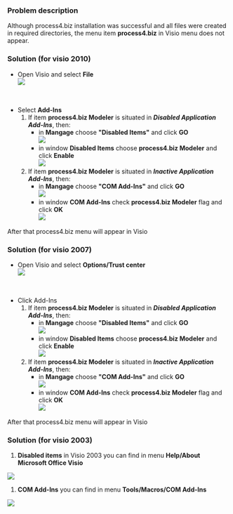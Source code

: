 ### Problem description

Although process4.biz installation was successful and all files were
created in required directories, the menu item **process4.biz** in Visio
menu does not appear.

### Solution (for visio 2010)

-   Open Visio and select **File**  
    ![](//images.ctfassets.net/utx1h0gfm1om/SM9Dahl9ksUCamAOS8gGA/8dfe4027d3496ad802b79fa28665c559/328109.png)

 

-   Select **Add-Ins**
    1.  If item **process4.biz Modeler** is situated in ***Disabled
        Application Add-Ins***, then:
        -   in **Mangage** choose **"Disabled Items"** and click
            **GO**  
            ![](//images.ctfassets.net/utx1h0gfm1om/4kb5BCn7pmgO8skmS0yAue/99e07f925274cabbf31c8053ddaa0ea6/328110.png)
        -   in window **Disabled Items** choose **process4.biz Modeler**
            and click **Enable**  
            ![](//images.ctfassets.net/utx1h0gfm1om/1ZQLCW1U52yQwueIoMgWgW/1360f2e63aebaa4eb7936d426992b744/328111.png)
    2.  If item **process4.biz Modeler** is situated in ***Inactive
        Application Add-Ins***, then:
        -   in **Mangage** choose **"COM Add-Ins"** and click **GO**  
            ![](//images.ctfassets.net/utx1h0gfm1om/18Y1sByQYc6syMk2WceeCo/d8fbf858a3963651265b995ce9ce33e3/328112.png)
        -   in window **COM Add-Ins** check **process4.biz Modeler**
            flag and click **OK**  
            ![](//images.ctfassets.net/utx1h0gfm1om/5aS7tHUb5uoyWCIiMUK6oQ/355a92ed7d390c3c6b614753e981cdf3/328113.png)

After that process4.biz menu will appear in Visio

### Solution (for visio 2007)

-   Open Visio and select **Options/Trust center**  
    ![](//images.ctfassets.net/utx1h0gfm1om/4qJ6mFaxzqE0oI8GyIIWuU/65a3073c17c3c8c223b896dadecfd85a/328114.png)

 

-   Click Add-Ins
    1.  If item **process4.biz Modeler** is situated in ***Disabled
        Application Add-Ins***, then:
        -   in **Mangage** choose **"Disabled Items"** and click
            **GO**  
            ![](//images.ctfassets.net/utx1h0gfm1om/4gU5DQodIAYu4AKEI6I0mY/45658f100674f89e180dc8c814a4ffe2/328099.jpg)
        -   in window **Disabled Items** choose **process4.biz Modeler**
            and click **Enable**  
            ![](//images.ctfassets.net/utx1h0gfm1om/1YOZFDhRRGQmEkGqyQKaSW/a68ee0944e8537c8b15f9203c6f68b68/328115.png)
    2.  If item **process4.biz Modeler** is situated in ***Inactive
        Application Add-Ins***, then:
        -   in **Mangage** choose **"COM Add-Ins"** and click **GO**  
            ![](//images.ctfassets.net/utx1h0gfm1om/2zHceGKOHCcMCKMSkaygY0/ce307912d9e3c89d39839e1f545bafd7/328098.jpg)
        -   in window **COM Add-Ins** check **process4.biz Modeler**
            flag and click **OK**  
            ![](//images.ctfassets.net/utx1h0gfm1om/1vZp3HSUqU4IGGmecWAUgI/1b5074673f7509f176b6284890f5a8fe/327988.png)

After that process4.biz menu will appear in Visio

### Solution (for visio 2003)

1.  **Disabled items** in Visio 2003 you can find in menu **Help/About
    Microsoft Office Visio**

![](//images.ctfassets.net/utx1h0gfm1om/1lZ2yVw6xq0ik8822OOIO6/d78385a2f2c94d55fded8c0159f89e17/328103.png)

1.  **COM Add-Ins** you can find in menu **Tools/Macros/COM Add-Ins**

![](//images.ctfassets.net/utx1h0gfm1om/vcCpwsPWuG6keGgoaQQcE/04f91638b6015d318b37a6906d8203ad/328102.png)


